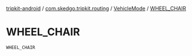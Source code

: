 [tripkit-android](../../index.md) / [com.skedgo.tripkit.routing](../index.md) / [VehicleMode](index.md) / [WHEEL_CHAIR](./-w-h-e-e-l_-c-h-a-i-r.md)

# WHEEL_CHAIR

`WHEEL_CHAIR`